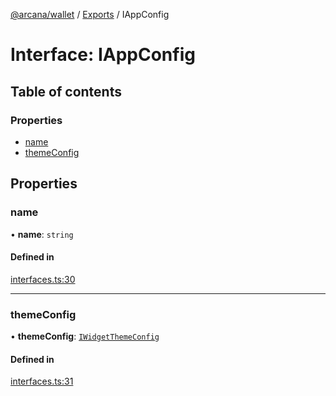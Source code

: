 [@arcana/wallet](../README.md) / [Exports](../modules.md) / IAppConfig

# Interface: IAppConfig

## Table of contents

### Properties

- [name](IAppConfig.md#name)
- [themeConfig](IAppConfig.md#themeconfig)

## Properties

### name

• **name**: `string`

#### Defined in

[interfaces.ts:30](https://github.com/arcana-network/wallet/blob/fc05803/src/interfaces.ts#L30)

---

### themeConfig

• **themeConfig**: [`IWidgetThemeConfig`](IWidgetThemeConfig.md)

#### Defined in

[interfaces.ts:31](https://github.com/arcana-network/wallet/blob/fc05803/src/interfaces.ts#L31)
